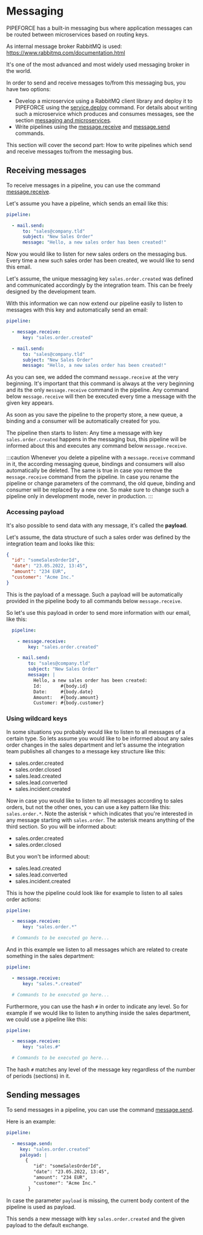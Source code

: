 # Messaging

PIPEFORCE has a built-in messaging bus where application messages can be routed between microservices based on routing
keys.

As internal message broker RabbitMQ is used: https://www.rabbitmq.com/documentation.html

It's one of the most advanced and most widely used messaging broker in the world.

In order to send and receive messages to/from this messaging bus, you have two options:

- Develop a microservice using a RabbitMQ client library and deploy it to PIPEFORCE using the [service.deploy](../api/commands#servicedeploy) command.
  For details about writing such a microservice which produces and consumes messages, see the
  section [messaging and microservices](microservices/messaging).
- Write pipelines using the [message.receive](../api/commands#messagereceive)
  and [message.send](../api/commands#messagesend) commands.

This section will cover the second part: How to write pipelines which send and receive messages to/from the messaging
bus.

## Receiving messages

To receive messages in a pipeline, you can use the command [message.receive](../api/commands#messagereceive).

Let's assume you have a pipeline, which sends an email like this:

```yaml
pipeline:

  - mail.send:
      to: "sales@company.tld"
      subject: "New Sales Order"
      message: "Hello, a new sales order has been created!"
```

Now you would like to listen for new sales orders on the messaging bus. Every time a new such sales order has been
created, we would like to send this email.

Let's assume, the unique messaging key `sales.order.created` was defined and communicated accordingly by the integration
team. This can be freely designed by the development team.

With this information we can now extend our pipeline easily to listen to messages with this key and automatically send
an email:

```yaml
pipeline:

  - message.receive:
      key: "sales.order.created"

  - mail.send:
      to: "sales@company.tld"
      subject: "New Sales Order"
      message: "Hello, a new sales order has been created!"
```

As you can see, we added the command `message.receive` at the very beginning. It's important that this command is always
at the very beginning and its the only `message.receive` command in the pipeline. Any command below `message.receive`
will then be executed every time a message with the given key appears.

As soon as you save the pipeline to the property store, a new queue, a binding and a consumer will be automatically
created for you.

The pipeline then starts to listen: Any time a message with key `sales.order.created` happens in the messaging bus, this
pipeline will be informed about this and executes any command below `message.receive`.

:::caution
Whenever you delete a pipeline with a `message.receive` command in it, the according messaging queue, bindings and
consumers will also automatically be deleted. The same is true in case you remove the `message.receive` command
from the pipeline. In case you rename the pipeline or change parameters of the command, the old queue, binding and
consumer will be replaced by a new one. So make sure to change such a pipeline only in development mode, never in production.
:::

### Accessing payload

It's also possible to send data with any message, it's called the **payload**.

Let's assume, the data structure of such a sales order was defined by the integration team and looks like this:

```json
{
  "id": "someSalesOrderId",
  "date": "23.05.2022, 13:45",
  "amount": "234 EUR",
  "customer": "Acme Inc."
}
```

This is the payload of a message. Such a payload will be automatically provided in the pipeline body to all commands
below `message.receive`.

So let's use this payload in order to send more information with our email, like this:

```yaml
  pipeline:

    - message.receive:
        key: "sales.order.created"

    - mail.send:
        to: "sales@company.tld"
        subject: "New Sales Order"
        message: |
          Hello, a new sales order has been created:
          Id:       #{body.id}
          Date:     #{body.date}
          Amount:   #{body.amount}
          Customer: #{body.customer}
```

### Using wildcard keys

In some situations you probably would like to listen to all messages of a certain type. So lets assume you would like to
be informed about any sales order changes in the sales department and let's assume the integration team publishes all
changes to a message key structure like this:

- sales.order.created
- sales.order.closed
- sales.lead.created
- sales.lead.converted
- sales.incident.created

Now in case you would like to listen to all messages according to sales orders, but not the other ones, you can use a
key pattern like this: `sales.order.*`. Note the asterisk `*` which indicates that you're interested in any message
starting with `sales.order`. The asterisk means anything of the third section. So you will be informed about:

- sales.order.created
- sales.order.closed

But you won't be informed about:

- sales.lead.created
- sales.lead.converted
- sales.incident.created

This is how the pipeline could look like for example to listen to all sales order actions:

```yaml
pipeline:

  - message.receive:
      key: "sales.order.*"

  # Commands to be executed go here...
```

And in this example we listen to all messages which are related to create something in the sales department:

```yaml
pipeline:

  - message.receive:
      key: "sales.*.created"

  # Commands to be executed go here...
```

Furthermore, you can use the hash `#` in order to indicate any level. So for example if we would like to listen to anything
inside the sales department, we could use a pipeline like this:

```yaml
pipeline:

  - message.receive:
      key: "sales.#"

  # Commands to be executed go here...
```

The hash `#` matches any level of the message key regardless of the number of periods (sections) in it.

## Sending messages

To send messages in a pipeline, you can use the command [message.send](../api/commands#messagesend).

Here is an example:

```yaml
pipeline:

  - message.send: 
     key: "sales.order.created"
     paloyad: |
       {
          "id": "someSalesOrderId",
          "date": "23.05.2022, 13:45",
          "amount": "234 EUR",
          "customer": "Acme Inc."
        }
```

In case the parameter `payload` is missing, the current body content of the pipeline is used as payload.

This sends a new message with key `sales.order.created` and the given payload to the default exchange.
